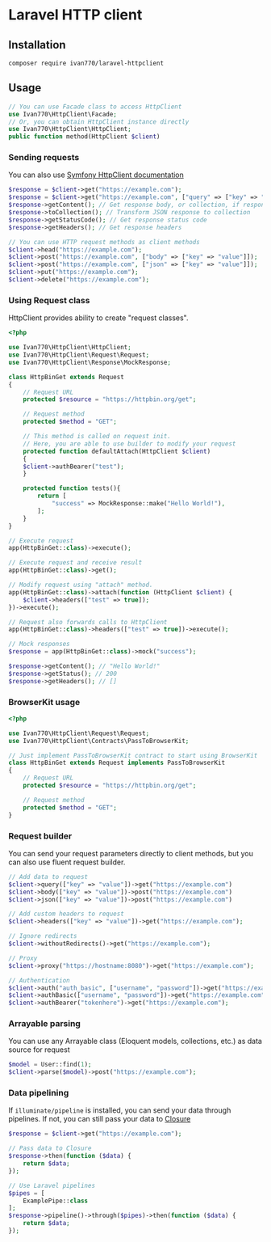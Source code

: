 # Laravel HTTP client
## Installation
`composer require ivan770/laravel-httpclient`
## Usage
```php
// You can use Facade class to access HttpClient
use Ivan770\HttpClient\Facade;
// Or, you can obtain HttpClient instance directly
use Ivan770\HttpClient\HttpClient;
public function method(HttpClient $client)
```
### Sending requests
You can also use [Symfony HttpClient documentation](https://symfony.com/doc/current/components/http_client.html)
```php
$response = $client->get("https://example.com");
$response = $client->get("https://example.com", ["query" => ["key" => "value"]]);
$response->getContent(); // Get response body, or collection, if response is JSON
$response->toCollection(); // Transform JSON response to collection
$response->getStatusCode(); // Get response status code
$response->getHeaders(); // Get response headers

// You can use HTTP request methods as client methods
$client->head("https://example.com");
$client->post("https://example.com", ["body" => ["key" => "value"]]);
$client->post("https://example.com", ["json" => ["key" => "value"]]);
$client->put("https://example.com");
$client->delete("https://example.com");
```
### Using Request class
HttpClient provides ability to create "request classes".
```php
<?php

use Ivan770\HttpClient\HttpClient;
use Ivan770\HttpClient\Request\Request;
use Ivan770\HttpClient\Response\MockResponse;

class HttpBinGet extends Request
{
    // Request URL
    protected $resource = "https://httpbin.org/get";

    // Request method
    protected $method = "GET";

    // This method is called on request init.
    // Here, you are able to use builder to modify your request
    protected function defaultAttach(HttpClient $client)
    {
	$client->authBearer("test");
    }

    protected function tests(){
        return [
            "success" => MockResponse::make("Hello World!"),
        ];
    }
}

// Execute request
app(HttpBinGet::class)->execute();

// Execute request and receive result
app(HttpBinGet::class)->get();

// Modify request using "attach" method.
app(HttpBinGet::class)->attach(function (HttpClient $client) {
    $client->headers(["test" => true]);
})->execute();

// Request also forwards calls to HttpClient
app(HttpBinGet::class)->headers(["test" => true])->execute();

// Mock responses
$response = app(HttpBinGet::class)->mock("success");

$response->getContent(); // "Hello World!"
$response->getStatus(); // 200
$response->getHeaders(); // []
```
### BrowserKit usage
```php
<?php

use Ivan770\HttpClient\Request\Request;
use Ivan770\HttpClient\Contracts\PassToBrowserKit;

// Just implement PassToBrowserKit contract to start using BrowserKit
class HttpBinGet extends Request implements PassToBrowserKit
{
    // Request URL
    protected $resource = "https://httpbin.org/get";

    // Request method
    protected $method = "GET";
}
```
### Request builder
You can send your request parameters directly to client methods, but you can also use fluent request builder.
```php
// Add data to request
$client->query(["key" => "value"])->get("https://example.com")
$client->body(["key" => "value"])->post("https://example.com")
$client->json(["key" => "value"])->post("https://example.com")

// Add custom headers to request
$client->headers(["key" => "value"])->get("https://example.com");

// Ignore redirects
$client->withoutRedirects()->get("https://example.com");

// Proxy
$client->proxy("https://hostname:8080")->get("https://example.com");

// Authentication
$client->auth("auth_basic", ["username", "password"])->get("https://example.com");
$client->authBasic(["username", "password"])->get("https://example.com");
$client->authBearer("tokenhere")->get("https://example.com");
```

### Arrayable parsing
You can use any Arrayable class (Eloquent models, collections, etc.) as data source for request
```php
$model = User::find(1);
$client->parse($model)->post("https://example.com");
```

### Data pipelining
If `illuminate/pipeline` is installed, you can send your data through pipelines.
If not, you can still pass your data to [Closure](https://www.php.net/manual/en/class.closure.php)
```php
$response = $client->get("https://example.com");

// Pass data to Closure
$response->then(function ($data) {
    return $data;
});

// Use Laravel pipelines
$pipes = [
    ExamplePipe::class
];
$response->pipeline()->through($pipes)->then(function ($data) {
    return $data;
});
```
